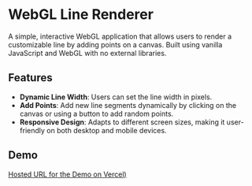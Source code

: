 # WebGL Line Renderer

A simple, interactive WebGL application that allows users to render a customizable line by adding points on a canvas. Built using vanilla JavaScript and WebGL with no external libraries.

## Features

- **Dynamic Line Width**: Users can set the line width in pixels.
- **Add Points**: Add new line segments dynamically by clicking on the canvas or using a button to add random points.
- **Responsive Design**: Adapts to different screen sizes, making it user-friendly on both desktop and mobile devices.

## Demo

[Hosted URL for the Demo on Vercel)](web-gl-line-renderer-56om61g9d-damienb123s-projects.vercel.app)


